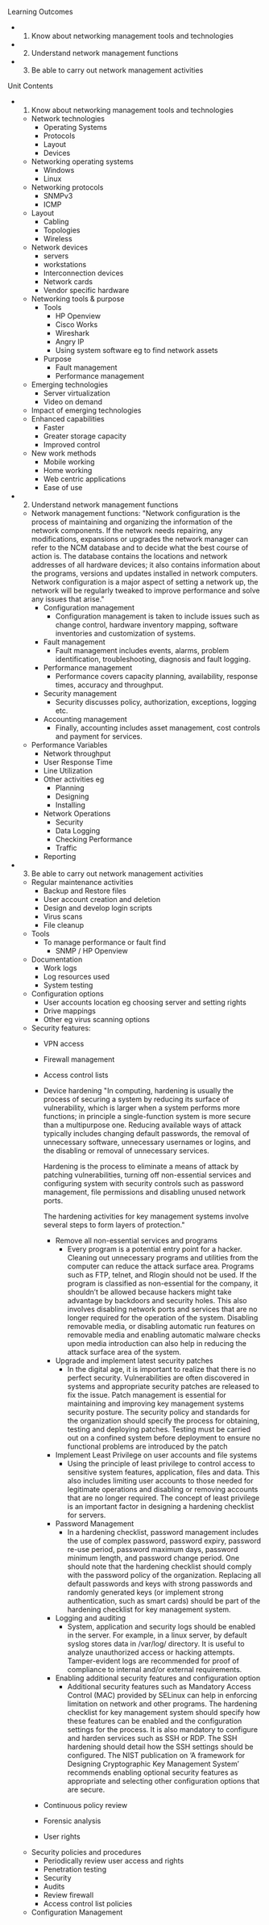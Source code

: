 Learning Outcomes

- 1. Know about networking management tools and technologies
- 2. Understand network management functions
- 3. Be able to carry out network management activities

Unit Contents

- 1. Know about networking management tools and technologies
  - Network technologies
    - Operating Systems
    - Protocols
    - Layout
    - Devices
  - Networking operating systems
    - Windows
    - Linux
  - Networking protocols
    - SNMPv3
    - ICMP
  - Layout
    - Cabling
    - Topologies
    - Wireless
  - Network devices
    - servers
    - workstations
    - Interconnection devices
    - Network cards
    - Vendor specific hardware
  - Networking tools & purpose
    - Tools
      - HP Openview
      - Cisco Works
      - Wireshark
      - Angry IP
      - Using system software eg to find network assets
    - Purpose
      - Fault management
      - Performance management
  - Emerging technologies
    - Server virtualization
    - Video on demand
  - Impact of emerging technologies
  - Enhanced capabilities
    - Faster
    - Greater storage capacity
    - Improved control
  - New work methods
    - Mobile working
    - Home working
    - Web centric applications
    - Ease of use
- 2. Understand network management functions
  - Network management functions:
    "Network configuration is the process of maintaining and organizing the information of the network components. If the network needs repairing, any modifications, expansions or upgrades the network manager can refer to the NCM database and to decide what the best course of action is. The database contains the locations and network addresses of all hardware devices; it also contains information about the programs, versions and updates installed in network computers.
    Network configuration is a major aspect of setting a network up, the network will be regularly tweaked to improve performance and solve any issues that arise."
    - Configuration management
      - Configuration management is taken to include issues such as change control, hardware inventory mapping, software inventories and customization of systems.
    - Fault management
      - Fault management includes events, alarms, problem identification, troubleshooting, diagnosis and fault logging.
    - Performance management
      - Performance covers capacity planning, availability, response times, accuracy and throughput.
    - Security management
      - Security discusses policy, authorization, exceptions, logging etc.
    - Accounting management
      - Finally, accounting includes asset management, cost controls and payment for services.
  - Performance Variables
    - Network throughput
    - User Response Time
    - Line Utilization
    - Other activities eg
      - Planning
      - Designing
      - Installing
    - Network Operations
      - Security
      - Data Logging
      - Checking Performance
      - Traffic
    - Reporting
- 3. Be able to carry out network management activities
  - Regular maintenance activities
    - Backup and Restore files
    - User account creation and deletion
    - Design and develop login scripts
    - Virus scans
    - File cleanup
  - Tools
    - To manage performance or fault find
      - SNMP / HP Openview
  - Documentation
    - Work logs
    - Log resources used
    - System testing
  - Configuration options
    - User accounts location eg choosing server and setting rights
    - Drive mappings
    - Other eg virus scanning options
  - Security features:
    - VPN access
    - Firewall management
    - Access control lists
    - Device hardening
      "In computing, hardening is usually the process of securing a system by reducing its surface of vulnerability, which is larger when a system performs more functions; in principle a single-function system is more secure than a multipurpose one. Reducing available ways of attack typically includes changing default passwords, the removal of unnecessary software, unnecessary usernames or logins, and the disabling or removal of unnecessary services.
      
      Hardening is the process to eliminate a means of attack by patching vulnerabilities, turning off non-essential services and configuring system with security controls such as password management, file permissions and disabling unused network ports. 
      
      The hardening activities for key management systems involve several steps to form layers of protection."
      - Remove all non-essential services and programs
        - Every program is a potential entry point for a hacker. Cleaning out unnecessary programs and utilities from the computer can reduce the attack surface area. Programs such as FTP, telnet, and Rlogin should not be used. If the program is classified as non-essential for the company, it shouldn’t be allowed because hackers might take advantage by backdoors and security holes. This also involves disabling network ports and services that are no longer required for the operation of the system. Disabling removable media, or disabling automatic run features on removable media and enabling automatic malware checks upon media introduction can also help in reducing the attack surface area of the system.
      - Upgrade and implement latest security patches
        - In the digital age, it is important to realize that there is no perfect security. Vulnerabilities are often discovered in systems and appropriate security patches are released to fix the issue. Patch management is essential for maintaining and improving key management systems security posture. The security policy and standards for the organization should specify the process for obtaining, testing and deploying patches. Testing must be carried out on a confined system before deployment to ensure no functional problems are introduced by the patch
      - Implement Least Privilege on user accounts and file systems
        - Using the principle of least privilege to control access to sensitive system features, application, files and data. This also includes limiting user accounts to those needed for legitimate operations and disabling or removing accounts that are no longer required. The concept of least privilege is an important factor in designing a hardening checklist for servers.
      - Password Management
        - In a hardening checklist, password management includes the use of complex password, password expiry, password re-use period, password maximum days, password minimum length, and password change period. One should note that the hardening checklist should comply with the password policy of the organization. Replacing all default passwords and keys with strong passwords and randomly generated keys (or implement strong authentication, such as smart cards) should be part of the hardening checklist for key management system.
      - Logging and auditing
        - System, application and security logs should be enabled in the server. For example, in a linux server, by default syslog stores data in /var/log/ directory. It is useful to analyze unauthorized access or hacking attempts. Tamper-evident logs are recommended for proof of compliance to internal and/or external requirements.
      - Enabling additional security features and configuration option
        - Additional security features such as Mandatory Access Control (MAC) provided by SELinux can help in enforcing limitation on network and other programs. The hardening checklist for key management system should specify how these features can be enabled and the configuration settings for the process. It is also mandatory to configure and harden services such as SSH or RDP. The SSH hardening should detail how the SSH settings should be configured. The NIST publication on ‘A framework for Designing Cryptographic Key Management System’ recommends enabling optional security features as appropriate and selecting other configuration options that are secure.
    - Continuous policy review
    - Forensic analysis
    - User rights
  - Security policies and procedures
    - Periodically review user access and rights
    - Penetration testing
    - Security
    - Audits
    - Review firewall
    - Access control list policies
  - Configuration Management